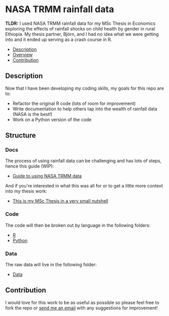 # NASA TRMM rainfall data

**TLDR:** I used NASA TRMM rainfall data for my MSc Thesis in Economics exploring the effects of rainfall shocks on child health by gender in rural Ethiopia. My thesis partner, Björn, and I had no idea what we were getting into and it ended up serving as a crash course in R. 

- [Description](https://github.com/margotkurfess/NASA-TRMM#description)
- [Overview](https://github.com/margotkurfess/NASA-TRMM#structure)
- [Contribution](https://github.com/margotkurfess/NASA-TRMM#contribution)

## Description

Now that I have been developing my coding skills, my goals for this repo are to:

- Refactor the original R code (lots of room for improvement)
- Write documentation to help others tap into the wealth of rainfall data (NASA is the best!)
- Work on a Python version of the code

## Structure

### Docs

The process of using rainfall data can be challenging and has lots of steps, hence this guide (WIP):

- [Guide to using NASA TRMM data](https://github.com/margotkurfess/NASA-TRMM/blob/master/docs/data-process.md)

And if you're interested in what this was all for or to get a little more context into my thesis work:

- [This is my MSc Thesis in a very small nutshell](https://github.com/margotkurfess/NASA-TRMM/blob/master/docs/thesis-overview.md)

### Code

The code will then be broken out by language in the following folders:

- [R](https://github.com/margotkurfess/NASA-TRMM/tree/master/R)
- [Python](https://github.com/margotkurfess/NASA-TRMM/tree/master/Python)

### Data

The raw data will live in the following folder:

- [Data](https://github.com/margotkurfess/NASA-TRMM/tree/master/data)

## Contribution

I would love for this work to be as useful as possible so please feel free to fork the repo or [send me an email](mailto:margot.kurfess@gmail.com) with any suggestions for improvement!
